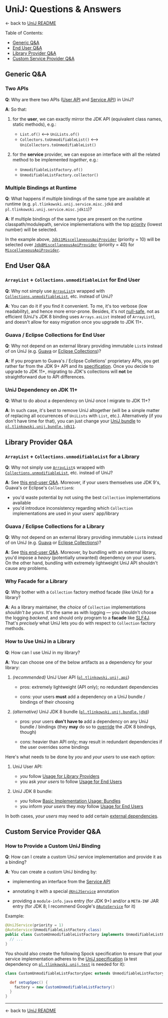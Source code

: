 # UniJ: Questions & Answers

← back to [UniJ README](../README.md)

Table of Contents:

-   [Generic Q&A](#generic-qa)
-   [End User Q&A](#end-user-qa)
-   [Library Provider Q&A](#library-provider-qa)
-   [Custom Service Provider Q&A](#custom-service-provider-qa)

## Generic Q&A

### Two APIs

**Q**:
Why are there two APIs ([User API](../README.md#user-api) and [Service API](../README.md#service-api)) in UniJ?

**A**:
So that:

1.  for the **user**, we can exactly mirror the JDK API (equivalent class names, static methods), e.g.:
    -   `List.of()` ⟷ `UniLists.of()`
    -   `Collectors.toUnmodifiableList()` ⟷ `UniCollectors.toUnmodifiableList()`

2.  for the **service** provider, we can expose an interface with all the related method to be implemented *together*, e.g.:
    -   `UnmodifiableListFactory.of()`
    -   `UnmodifiableListFactory.collector()`

### Multiple Bindings at Runtime

**Q**:
What happens if multiple bindings of the same type are available at runtime
(e.g. `pl.tlinkowski.unij.service.misc.jdk8` and `pl.tlinkowski.unij.service.misc.jdk11`)?

**A**:
If multiple bindings of the same type are present on the runtime classpath/modulepath, service implementations with the top
[priority](../subprojects/api/pl.tlinkowski.unij.service.api/src/main/java/pl/tlinkowski/unij/service/api/UniJService.java)
(lowest number) will be selected.

In the example above,
[`Jdk11MiscellaneousApiProvider`](../subprojects/bindings/misc/pl.tlinkowski.unij.service.misc.jdk11/src/main/java/pl/tlinkowski/unij/service/misc/jdk11/Jdk11MiscellaneousApiProvider.java)
(priority = 10) will be selected over
[`Jdk8MiscellaneousApiProvider`](../subprojects/bindings/misc/pl.tlinkowski.unij.service.misc.jdk8/src/main/java/pl/tlinkowski/unij/service/misc/jdk8/Jdk8MiscellaneousApiProvider.java)
(priority = 40) for
[`MiscellaneousApiProvider`](../subprojects/api/pl.tlinkowski.unij.service.api/src/main/java/pl/tlinkowski/unij/service/api/misc/MiscellaneousApiProvider.java).

## End User Q&A

### `ArrayList` + `Collections.unmodifiableList` for End User

**Q**:
Why not simply use [`ArrayList`](https://docs.oracle.com/en/java/javase/11/docs/api/java.base/java/util/ArrayList.html)s
wrapped with
[`Collections.unmodifiableList`](https://docs.oracle.com/en/java/javase/11/docs/api/java.base/java/util/Collections.html#unmodifiableList(java.util.List)),
etc. instead of UniJ?

**A**:
You can do it if you find it convenient. To me, it's too verbose (low readability), and hence more error-prone.
Besides, it's not [null-safe](../README.md#api-specification), not as efficient (UniJ's JDK 8 binding uses
`Arrays.asList` instead of `ArrayList`), and doesn't allow for easy migration once you upgrade to JDK 11+.

### Guava / Eclipse Collections for End User

**Q**:
Why not depend on an external library providing immutable `List`s instead of on UniJ (e.g.
[Guava](https://github.com/google/guava) or [Eclipse Collections](https://www.eclipse.org/collections/))?
    
**A**:
If you program to Guava's / Eclipse Colletions' proprietary APIs, you get rather far from the JDK 9+ API and
its [specification](../README.md#api-specification). Once you decide to upgrade to JDK 11+, migrating to JDK's
collections will **not** be straightforward due to API differences.

### UniJ Dependency on JDK 11+

**Q**:
What to do about a dependency on UniJ once I migrate to JDK 11+?

**A**:
In such case, it's best to remove UniJ altogether (will be a simple matter of replacing all occurrences of `UniLists`
with `List`, etc.). Alternatively (if you don't have time for that), you can just change your
[UniJ bundle](../README.md#bundles) to
[`pl.tlinkowski.unij.bundle.jdk11`](../subprojects/bundles/pl.tlinkowski.unij.bundle.jdk11).

## Library Provider Q&A

### `ArrayList` + `Collections.unmodifiableList` for a Library

**Q**:
Why not simply use [`ArrayList`](https://docs.oracle.com/en/java/javase/11/docs/api/java.base/java/util/ArrayList.html)s
wrapped with
[`Collections.unmodifiableList`](https://docs.oracle.com/en/java/javase/11/docs/api/java.base/java/util/Collections.html#unmodifiableList(java.util.List)),
etc. instead of UniJ?
     
**A**:
See [this end-user Q&A](#arraylist--collectionsunmodifiablelist-for-end-user). Moreover, if your users themselves use JDK 9's,
Guava's or Eclipse's `Collection`s:

-   you'd waste potential by not using the best `Collection` implementations available
-   you'd introduce inconsistency regarding which `Collection` implementations are used in your users' app/library

### Guava / Eclipse Collections for a Library

**Q**:
Why not depend on an external library providing immutable `List`s instead of on UniJ (e.g.
[Guava](https://github.com/google/guava) or [Eclipse Collections](https://www.eclipse.org/collections/))?

**A**:
See [this end-user Q&A](#guava--eclipse-collections-for-end-user). Moreover, by bundling with an external library, you'd
impose a *heavy* (potentially unwanted) dependency on your users. On the other hand, bundling with extremely
lightweight UniJ API shouldn't cause any problems.

### Why Facade for a Library

**Q**:
Why bother with a `Collection` factory method facade (like UniJ) for a library?

**A**:
As a library maintainer, the *choice* of `Collection` implementations *shouldn't be yours*. It's the same as with
logging — you shouldn't choose the logging *backend*, and should only program to a **facade** like
[SLF4J](https://www.slf4j.org/). That's *precisely* what UniJ lets you do with respect to `Collection` factory methods.

### How to Use UniJ in a Library

**Q**:
How can I use UniJ in my library?

**A**:
You can choose one of the below artifacts as a dependency for your library:

1.   *(recommended)* UniJ User API ([`pl.tlinkowski.unij.api`](../subprojects/api/pl.tlinkowski.unij.api))

     -   pros: extremely lightweight (API only); no redundant dependencies

     -   cons: your users **must** add a dependency on a UniJ bundle / bindings of their choosing
     
2.   *(alternative)* UniJ JDK 8 bundle ([`pl.tlinkowski.unij.bundle.jdk8`](../subprojects/bundles/pl.tlinkowski.unij.bundle.jdk8))

     -   pros: your users **don't have to** add a dependency on any UniJ bundle / bindings
         (they **may** do so to [override](#multiple-bindings-at-runtime) the JDK 8 bindings, though)

     -   cons: heavier than API only; may result in redundant dependencies if the user overrides some bindings

Here's what needs to be done by *you* and *your users* to use each option:

1.  UniJ User API:
    -   *you* follow [Usage for Library Providers](USAGE.md#api-usage-for-library-providers)
    -   you ask *your users* to follow [Usage for End Users](USAGE.md#implementation-usage-for-end-users)

2.  UniJ JDK 8 bundle:
    -   *you* follow [Basic Implementation Usage: Bundles](USAGE.md#basic-implementation-usage-bundles)
    -   you inform *your users* they *may* follow [Usage for End Users](USAGE.md#implementation-usage-for-end-users)

In both cases, *your users* may need to add certain [external dependencies](USAGE.md#external-dependencies-for-end-users).

## Custom Service Provider Q&A

### How to Provide a Custom UniJ Binding

**Q**:
How can I create a custom UniJ service implementation and provide it as a binding?

**A**:
You can create a custom UniJ binding by:

-   implementing an interface from the [Service API](../README.md#service-api)

-   annotating it with a special [`@UniJService`](../subprojects/api/pl.tlinkowski.unij.service.api/src/main/java/pl/tlinkowski/unij/service/api/UniJService.java)
    annotation

-   providing a `module-info.java` entry (for JDK 9+) and/or a `META-INF` JAR entry (for JDK 8; I recommend Google's
    [`@AutoService`](https://github.com/google/auto/tree/master/service) for it)

Example:

```java
@UniJService(priority = 1)
@AutoService(UnmodifiableListFactory.class)
public class CustomUnmodifiableListFactory implements UnmodifiableListFactory {
  // ...
}
```

You should also create the following Spock specification to ensure that your service implementation adheres to the
[UniJ specification](../README.md#api-specification)
(a test dependency on [`pl.tlinkowski.unij.test`](../subprojects/pl.tlinkowski.unij.test) is needed for it):

```groovy
class CustomUnmodifiableListFactorySpec extends UnmodifiableListFactorySpec {

  def setupSpec() {
    factory = new CustomUnmodifiableListFactory()
  }
}
```

---

← back to [UniJ README](../README.md)
